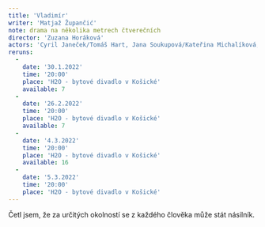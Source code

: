 ```yaml
---
title: 'Vladimír'
writer: 'Matjaž Župančić'
note: drama na několika metrech čtverečních
director: 'Zuzana Horáková'
actors: 'Cyril Janeček/Tomáš Hart, Jana Soukupová/Kateřina Michalíková, Jan Šípal/Lukáš Sahula, Marek Zavřel/Michael Rádl'
reruns:
  -
    date: '30.1.2022'
    time: '20:00'
    place: 'H2O - bytové divadlo v Košické'
    available: 7
  -
    date: '26.2.2022'
    time: '20:00'
    place: 'H2O - bytové divadlo v Košické'
    available: 7
  -  
    date: '4.3.2022'
    time: '20:00'
    place: 'H2O - bytové divadlo v Košické'
    available: 16
  -
    date: '5.3.2022'
    time: '20:00'
    place: 'H2O - bytové divadlo v Košické'
---
```

Četl jsem, že za určitých okolností se z každého člověka může stát násilník.
